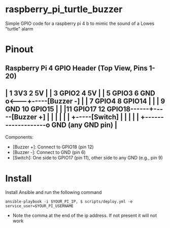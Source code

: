# raspberry_pi_turtle_buzzer
Simple GPIO code for a raspberry pi 4 b to mimic the sound of a Lowes "turtle" alarm


# Pinout

Raspberry Pi 4 GPIO Header (Top View, Pins 1-20)
 -----------------------------------------------------
| 1  3V3    2  5V                                    |
| 3  GPIO2  4  5V                                    |
| 5  GPIO3  6  GND  o<---+-----[Buzzer -]            |
| 7  GPIO4  8  GPIO14     |                          |
| 9  GND    10 GPIO15     |                          |
|11 GPIO17 12 GPIO18------+-----[Buzzer +]           |
|   |        |                                       |
|   +-----[Switch]                                   |
|         |                                          |
|         +-------------------o GND (any GND pin)    |
 -----------------------------------------------------

Components:
- [Buzzer +]: Connect to GPIO18 (pin 12)
- [Buzzer -]: Connect to GND (pin 6)
- [Switch]: One side to GPIO17 (pin 11), other side to any GND (e.g., pin 9)


# Install

Install Ansible and run the following command

```
ansible-playbook -i $YOUR_PI_IP, $ scripts/deploy.yml -e service_user=$YOUR_PI_USERNAME
```

* Note the comma at the end of the ip address. If not present it will not work
